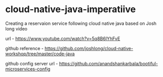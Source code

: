 # cloud-native-java-imperatiive

Creating a reservaion service following cloud native java based on Josh long video 

url - https://www.youtube.com/watch?v=5q8B6lYhFvE

github reference - https://github.com/joshlong/cloud-native-workshop/tree/master/code-java

github config server url - https://github.com/anandshankarbala/bootiful-microservices-config
